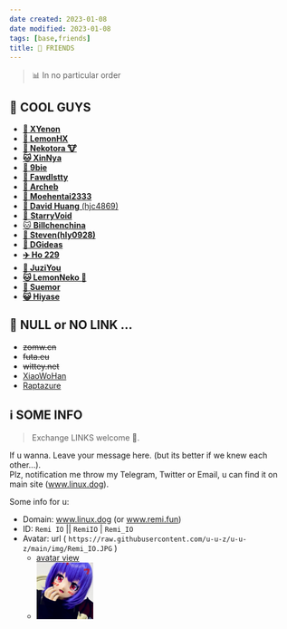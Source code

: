 ```yaml
---
date created: 2023-01-08
date modified: 2023-01-08
tags: [base,friends]
title: 👬 FRIENDS
---
```

>  📊 In no particular order

## 🌟 COOL GUYS
- [**🥼 XYenon**](https://blog.xyenon.bid)
- [**🍋 LemonHX**](https://lemonhx.moe/)
- [**🍄 Nekotora 🐮**](https://flag.moe/)
- [**🐱 XinNya**](https://xin.moe)
- [**🧊 9bie**](https://9bie.org/)
- [**👤 Fawdlstty**](https://www.fawdlstty.com/)
- [**🦟 Archeb**](https://mozz.ie)
- [**🐧 Moehentai2333**](https://conoha.vip)
- [**👤 David Huang** (hjc4869)](https://hjc.im)
- [🍓 **StarryVoid**](https://blog.starryvoid.com)
- [🐱 **Billchenchina**](https://billchen.bid)
- [**👤 Steven(hly0928)**](http://hly0928.com)
- [**🐰 DGideas**](https://dgideas.net)
- [**✈️ Ho 229**](https://ho229.lind0.space)
- [**🍊 JuziYou**](https://lovemen.cc)
- [**🐱 LemonNeko 🍋**](https://blog.lemonneko.moe)
- [**🐰 Suemor**](https://suemor.com)
- [**😺 Hiyase**](https://hiyase.github.io/)

## 💨 NULL or NO LINK ...
- ~~zomw.cn~~ 
- ~~futa.eu~~
- ~~wittey.net~~
- [XiaoWoHan](https://hanblog.xyz/)
- [Raptazure](https://raptazure.github.io/)

## ℹ️ SOME INFO
> Exchange LINKS welcome 👋.

If u wanna. Leave your message here. (but its better if we knew each other...).  
Plz, notification me throw my Telegram, Twitter or Email, u can find it on main site (www.linux.dog).

Some info for u:
- Domain: www.linux.dog (or www.remi.fun)
- ID: `Remi IO` || `RemiIO` | `Remi_IO`
- Avatar: url ( `https://raw.githubusercontent.com/u-u-z/u-u-z/main/img/Remi_IO.JPG` )
	- [avatar view](https://raw.githubusercontent.com/u-u-z/u-u-z/main/img/Remi_IO.JPG)
	- <img alt="old" src="https://raw.githubusercontent.com/u-u-z/u-u-z/main/img/Remi_IO.JPG" width="100"/>

